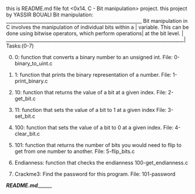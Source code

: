 this is README.md file fot <0x14. C - Bit manipulation> project.
this project by YASSIR BOUALI
Bit manipulation: __________________________________________________________
Bit manipulation in C involves the manipulation of individual bits within a |
variable. This can be done using bitwise operators, which perform operations|
at the bit level.                                                           |
____________________________________________________________________________|
Tasks:(0-7)

0. 0: function that converts a binary number to an unsigned int.
File: 0-binary_to_uint.c

1. 1: function that prints the binary representation of a number.
File: 1-print_binary.c

2. 10: function that returns the value of a bit at a given index.
File: 2-get_bit.c

3. 11: function that sets the value of a bit to 1 at a given index
File: 3-set_bit.c

4. 100: function that sets the value of a bit to 0 at a given index.
File: 4-clear_bit.c

5. 101: function that returns the number of bits you would need to flip
to get from one number to another.
File: 5-flip_bits.c

6. Endianness: function that checks the endianness
100-get_endianness.c

7. Crackme3: Find the password for this program.
File: 101-password

_______________________________README.md_____________________________________
